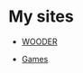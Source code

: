 # My sites

 - [WOODER](https://salihub.github.io/Websites/WOODER/dist-prod/index.html)

 - [Games](https://salihub.github.io/Websites/Games/dist/index.html)
